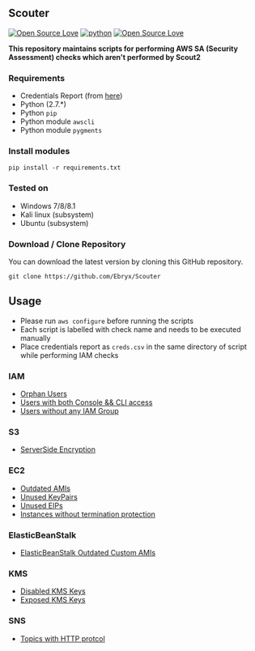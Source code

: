 ## Scouter

[![Open Source Love](https://badges.frapsoft.com/os/v1/open-source.svg?v=102)](https://github.com/ellerbrock/open-source-badge/)
[![python](https://img.shields.io/badge/python-2.7-blue.svg)](https://www.python.org/downloads/)
[![Open Source Love](https://badges.frapsoft.com/os/mit/mit.svg?v=102)](https://github.com/ellerbrock/open-source-badge/)

**This repository maintains scripts for performing AWS SA (Security Assessment) checks which aren't performed by Scout2**

### Requirements

- Credentials Report (from [here](https://console.aws.amazon.com/iam/home#/credential_report))
- Python (2.7.*)
- Python `pip`
- Python module `awscli`
- Python module `pygments`

### Install modules

	pip install -r requirements.txt

### Tested on

- Windows 7/8/8.1
- Kali linux (subsystem)
- Ubuntu (subsystem)
 
### Download / Clone Repository

You can download the latest version by cloning this GitHub repository.

	git clone https://github.com/Ebryx/Scouter
	
## Usage
- Please run `aws configure` before running the scripts
- Each script is labelled with check name and needs to be executed manually
- Place credentials report as `creds.csv` in the same directory of script while performing IAM checks

### IAM

* [Orphan Users](https://github.com/Ebryx/Scouter/blob/master/IAM/orphanUsers.py)
* [Users with both Console && CLI access](https://github.com/Ebryx/Scouter/blob/master/IAM/consoleAndCliAccess.py)
* [Users without any IAM Group](https://github.com/Ebryx/Scouter/blob/master/IAM/usersWithoutIAMGroup.py)

### S3

* [ServerSide Encryption](https://github.com/Ebryx/Scouter/blob/master/S3/serverSideEncryption.py)

### EC2

* [Outdated AMIs](https://github.com/Ebryx/Scouter/blob/master/EC2/outdatedAMIs.py)
* [Unused KeyPairs](https://github.com/Ebryx/Scouter/blob/master/EC2/unusedKeyPairs.py)
* [Unused EIPs](https://github.com/Ebryx/Scouter/blob/master/EC2/unusedKeyPairs.py)
* [Instances without termination protection](https://github.com/Ebryx/Scouter/blob/master/EC2/instancesWithoutTerminationProtection.py)

### ElasticBeanStalk

* [ElasticBeanStalk Outdated Custom AMIs](https://github.com/Ebryx/Scouter/blob/master/ElasticBeanStalk/outdatedEBSCustomAMIs.py)

### KMS

* [Disabled KMS Keys](https://github.com/Ebryx/Scouter/blob/master/KMS/disabledKeys.py)
* [Exposed KMS Keys](https://github.com/Ebryx/Scouter/blob/master/KMS/exposedKeys.py)

### SNS

* [Topics with HTTP protcol](https://github.com/Ebryx/Scouter/blob/master/SNS/topicsUtilizingHttpProtocol.py)
